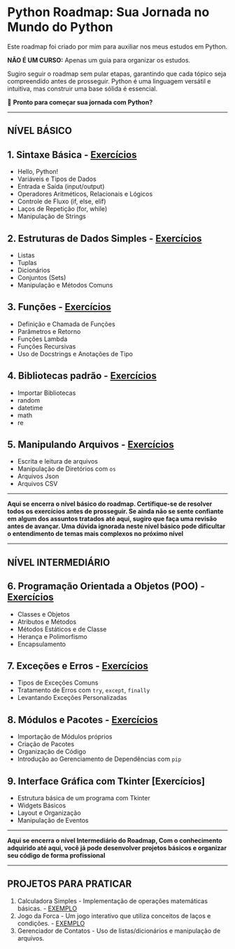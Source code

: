# Python Roadmap: Sua Jornada no Mundo do Python  

Este roadmap foi criado por mim para auxiliar nos meus estudos em Python.

**NÃO É UM CURSO:** Apenas um guia para organizar os estudos.

Sugiro seguir o roadmap sem pular etapas, garantindo que cada tópico seja compreendido antes de prosseguir. Python é uma linguagem versátil e intuitiva, mas construir uma base sólida é essencial.

🚀 **Pronto para começar sua jornada com Python?**

---

## **NÍVEL BÁSICO**

## 1. Sintaxe Básica - [Exercícios](https://github.com/Ricardo7c/Python-Roadmap/blob/main/01%20-%20Sintaxe%20B%C3%A1sica/README.md)

- Hello, Python!  
- Variáveis e Tipos de Dados  
- Entrada e Saída (input/output)  
- Operadores Aritméticos, Relacionais e Lógicos  
- Controle de Fluxo (if, else, elif)  
- Laços de Repetição (for, while)
- Manipulação de Strings

## 2. Estruturas de Dados Simples - [Exercícios](https://github.com/Ricardo7c/Python-Roadmap/tree/main/02%20-%20Estruturas%20de%20Dados%20Simples)

- Listas  
- Tuplas  
- Dicionários  
- Conjuntos (Sets)  
- Manipulação e Métodos Comuns  

## 3. Funções - [Exercícios](https://github.com/Ricardo7c/Python-Roadmap/blob/main/03%20-%20Fun%C3%A7%C3%B5es/README.md)

- Definição e Chamada de Funções  
- Parâmetros e Retorno  
- Funções Lambda  
- Funções Recursivas  
- Uso de Docstrings e Anotações de Tipo  

## 4. Bibliotecas padrão - [Exercícios](https://github.com/Ricardo7c/Python-Roadmap/tree/main/04%20-%20Bibliotecas%20Padr%C3%A3o#readme)

- Importar Bibliotecas
- random
- datetime
- math
- re

## 5. Manipulando Arquivos - [Exercícios](https://github.com/Ricardo7c/Python-Roadmap/blob/main/05%20-%20Manipulando%20Arquivos/README.md)

- Escrita e leitura de arquivos
- Manipulação de Diretórios com `os`
- Arquivos Json
- Arquivos CSV

---

**Aqui se encerra o nível básico do roadmap. Certifique-se de resolver todos os exercícios antes de prosseguir. Se ainda não se sente confiante em algum dos assuntos tratados até aqui, sugiro que faça uma revisão antes de avançar. Uma dúvida ignorada neste nível básico pode dificultar o entendimento de temas mais complexos no próximo nível**  

---

## NÍVEL INTERMEDIÁRIO

## 6. Programação Orientada a Objetos (POO) - [Exercícios](https://github.com/Ricardo7c/Python-Roadmap/tree/main/06%20-%20Poo#readme)

- Classes e Objetos  
- Atributos e Métodos  
- Métodos Estáticos e de Classe  
- Herança e Polimorfismo  
- Encapsulamento  

## 7. Exceções e Erros - [Exercícios](https://github.com/Ricardo7c/Python-Roadmap/blob/main/07%20-%20Exce%C3%A7%C3%B5es%20e%20Erros/README.md)

- Tipos de Exceções Comuns  
- Tratamento de Erros com `try`, `except`, `finally`  
- Levantando Exceções Personalizadas  

## 8. Módulos e Pacotes - [Exercícios](https://github.com/Ricardo7c/Python-Roadmap/blob/main/08%20-%20Modulos%20e%20pacotes/README.md)

- Importação de Módulos próprios
- Criação de Pacotes  
- Organização de Código  
- Introdução ao Gerenciamento de Dependências com `pip`  

## 9. Interface Gráfica com Tkinter [Exercícios]

- Estrutura básica de um programa com Tkinter  
- Widgets Básicos  
- Layout e Organização
- Manipulação de Eventos  

---

**Aqui se encerra o nível Intermediário do Roadmap, Com o conhecimento adquirido até aqui, você já pode desenvolver projetos básicos e organizar seu código de forma profissional**  

---

## PROJETOS PARA PRATICAR  

1. Calculadora Simples - Implementação de operações matemáticas básicas. - [EXEMPLO](https://github.com/Ricardo7c/Python-Roadmap/tree/main/Projetos/1%20-%20Calculadora#readme)
2. Jogo da Forca - Um jogo interativo que utiliza conceitos de laços e condições. - [EXEMPLO](https://github.com/Ricardo7c/Python-Roadmap/blob/main/Projetos/2%20-%20Jogo%20da%20forca/README.md)
3. Gerenciador de Contatos - Uso de listas/dicionários e manipulação de arquivos.  
